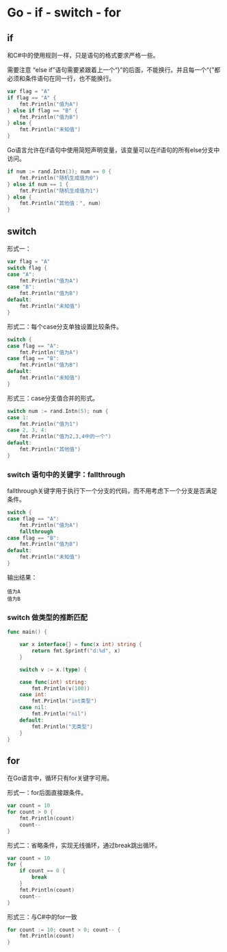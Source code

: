 # Go - if - switch - for



## if

和C#中的使用规则一样，只是语句的格式要求严格一些。

需要注意 “else if”语句需要紧跟着上一个“}”的后面，不能换行。并且每一个“{”都必须和条件语句在同一行，也不能换行。

```go
var flag = "A"
if flag == "A" {
	fmt.Println("值为A")
} else if flag == "B" {
	fmt.Println("值为B")
} else {
	fmt.Println("未知值")
}
```

Go语言允许在if语句中使用简短声明变量，该变量可以在if语句的所有else分支中访问。

```go
if num := rand.Intn(3); num == 0 {
	fmt.Println("随机生成值为0")
} else if num == 1 {
	fmt.Println("随机生成值为1")
} else {
	fmt.Println("其他值：", num)
}
```



## switch

形式一：

```go
var flag = "A"
switch flag {
case "A":
	fmt.Println("值为A")
case "B":
	fmt.Println("值为B")
default:
	fmt.Println("未知值")
}
```

形式二：每个case分支单独设置比较条件。

```go
switch {
case flag == "A":
	fmt.Println("值为A")
case flag == "B":
	fmt.Println("值为B")
default:
	fmt.Println("未知值")
}
```

形式三：case分支值合并的形式。

```go
switch num := rand.Intn(5); num {
case 1:
	fmt.Println("值为1")
case 2, 3, 4:
	fmt.Println("值为2,3,4中的一个")
default:
	fmt.Println("其他值")
}
```



### switch 语句中的关键字：fallthrough



fallthrough关键字用于执行下一个分支的代码，而不用考虑下一个分支是否满足条件。

```go
switch {
case flag == "A":
	fmt.Println("值为A")
	fallthrough
case flag == "B":
	fmt.Println("值为B")
default:
	fmt.Println("未知值")
}
```

输出结果：

```
值为A
值为B
```



### switch 做类型的推断匹配

```go
func main() {

	var x interface{} = func(x int) string {
		return fmt.Sprintf("d:%d", x)
	}

	switch v := x.(type) {

	case func(int) string:
		fmt.Println(v(100))
	case int:
		fmt.Println("int类型")
	case nil:
		fmt.Println("nil")
	default:
		fmt.Println("无类型")
	}
}
```





## for

在Go语言中，循环只有for关键字可用。

形式一：for后面直接跟条件。

```go
var count = 10
for count > 0 {
	fmt.Println(count)
	count--
}
```

形式二：省略条件，实现无线循环，通过break跳出循环。

```go
var count = 10
for {
	if count == 0 {
		break
	}
	fmt.Println(count)
	count--
}
```

形式三：与C#中的for一致

```go
for count := 10; count > 0; count-- {
	fmt.Println(count)
}
```

